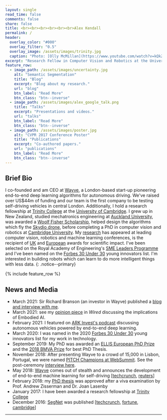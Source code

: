 ```yaml
---
layout: single
read_time: false
comments: false
share: false
title: <br><br><br><br><br><br>Alex Kendall
permalink: /
header:
  overlay_color: "#000"
  overlay_filter: "0.5"
  overlay_image: /assets/images/trinity.jpg
  caption: "Photo: [Olly McMillan](https://www.youtube.com/watch?v=kQkZeXHfgwA&t=1s)"
excerpt: "Research Fellow in Computer Vision and Robotics at the University of Cambridge<br><br>"
feature_row:
  - image_path: /assets/images/uncertainty.jpg
    alt: "Semantic Segmentation"
    title: "Blog"
    excerpt: "Blog about my research."
    url: "blog"
    btn_label: "Read More"
    btn_class: "btn--inverse"
  - image_path: /assets/images/alex_google_talk.png
    title: "Talks"
    excerpt: "Presentations and videos."
    url: "talks"
    btn_label: "Read More"
    btn_class: "btn--inverse"
  - image_path: /assets/images/poster.jpg
    alt: "CVPR 2017 Conference Poster"
    title: "Publications"
    excerpt: "Co-authored papers."
    url: "publications"
    btn_label: "Read More"
    btn_class: "btn--inverse"
---
```


## Brief Bio
I co-founded and am CEO at [Wayve](https://wayve.ai/), a London-based start-up pioneering end-to-end deep learning algorithms for autonomous driving.
We've raised over US$44m of funding and our team is the first company to be testing self-driving vehicles in central London.
Additionally, I hold a research fellowship at [Trinity College](https://www.trin.cam.ac.uk/) at the [University of Cambridge](https://www.cam.ac.uk/).
I grew up in New Zealand, studied mechatronics engineering at [Auckland University](https://www.auckland.ac.nz/), was awarded a [Woolf Fisher Scholarship](http://www.woolffishertrust.co.nz/), helped design the algorithms which fly the [Skydio drone](https://www.skydio.com/), before completing a PhD in computer vision and robotics at [Cambridge University](https://www.cam.ac.uk/). 
My [research](https://scholar.google.co.uk/citations?user=hE2mTp4AAAAJ) has appeared at leading computer vision, robotics and machine learning conferences, is the recipient of [UK](https://britishmachinevisionassociation.github.io/bursaries/sullivan-prize.html) and [European](https://ellis.eu/en/news/ellis-phd-award) awards for scientific impact. I've been selected on the Royal Academy of Engineering's [SME Leaders Programme](https://enterprisehub.raeng.org.uk/hub-central/news/twelve-new-engineering-innovators-welcomed-hubs-sme-leaders-programme/) and I've been named on the [Forbes 30 Under 30](https://www.forbes.com/profile/alex-kendall/?list=30under30-europe-big-money-startups#1b95c2317283) young innovators list.
I'm interested in building robots which can learn to do more intelligent things with less data.
{: .notice--primary}

<div id='featured'></div>

{% include feature_row %}

## News and Media
* March 2021: Sir Richard Branson (an investor in Wayve) published a [blog and interview with me](https://www.virgin.com/branson-family/richard-branson-blog/supporting-wayve-to-make-self-driving-cars-a-day-to-day-reality).
* March 2021: see my [opinion piece](https://www.wired.co.uk/article/alex-kendall-machine-learning) in _Wired_ discussing the implications of Embodied AI.
* February 2021: I featured on [ARK Invest's podcast](https://ark-invest.com/podcast/ep-90-autonomous-vehicles-wayve-ai/) discussing autonomous vehicles powered by end-to-end deep learning.
* March 2020: I was named in the 2020 [Forbes 30 Under 30](https://www.forbes.com/profile/alex-kendall/?list=30under30-europe-big-money-startups#1b95c2317283) young innovators list for my work in technology.
* September 2019: My PhD was awarded an [ELLIS European PhD Prize](https://ellis.eu/en/news/ellis-phd-award) and the [2018 BMVA Prize](https://britishmachinevisionassociation.github.io/bursaries/sullivan-prize.html) for best PhD Thesis.
* November 2018: After presenting Wayve to a crowd of 15,000 in Lisbon, Portugal, we were named [PITCH Champions at WebSummit](https://youtu.be/sn-_29bknz8?t=548). See the post-ceremony [interview here](https://www.facebook.com/WebSummitHQ/videos/alex-kendall-co-founder-and-cto-of-wayve-live-at-web-summit/764089603927542/).
* May 2018: [Wayve](https://wayve.ai/) comes out of stealth and announces the development of end-to-end machine learning for self-driving [[techcrunch](https://techcrunch.com/2018/05/22/wayve/), [reuters](https://uk.reuters.com/video/2018/07/27/autonomous-car-teaches-itself-to-drive-i?videoId=449225967&videoChannel=4000)]
* February 2018: my [PhD thesis](/computer_vision/phd_thesis/) was approved after a viva examination by Prof. Andrew Zisserman and Dr. Joan Lasenby
* January 2017: I have been awarded a research fellowship at [Trinity College](https://www.trin.cam.ac.uk/)
* December 2016: [SegNet](http://mi.eng.cam.ac.uk/projects/segnet/) was published [[techcrunch](https://techcrunch.com/2015/12/22/a-new-system-lets-self-driving-cars-learn-streets-on-the-fly/), [fortune](http://fortune.com/2015/12/29/driverless-car-sensor-segnet/), [cambridge](https://www.cam.ac.uk/research/news/teaching-machines-to-see-new-smartphone-based-system-could-accelerate-development-of-driverless-cars)]

---
